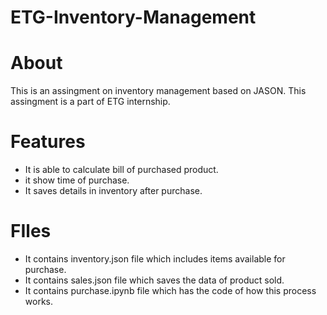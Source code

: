 # ETG-Inventory-Management

# About
This is an assingment on inventory management based on JASON. This assingment is a part of ETG internship.

# Features
- It is able to calculate bill of purchased product.
- it show time of purchase.
- It saves details in inventory after purchase.

# FIles
- It contains inventory.json file which includes items available for purchase.
- It contains sales.json file which saves the data of product sold.
- It contains purchase.ipynb file which has the code of how this process works.


